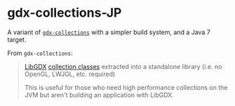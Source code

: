 # gdx-collections-JP

A variant of [`gdx-collections`](https://github.com/mini2Dx/gdx-collections) with a simpler build
system, and a Java 7 target.

From `gdx-collections`:

> [LibGDX](https://libgdx.com/) [collection classes](https://github.com/libgdx/libgdx/wiki/Collections)
> extracted into a standalone library (i.e. no OpenGL, LWJGL, etc. required)
> 
> This is useful for those who need high performance collections on the JVM but aren't building an
> application with LibGDX.

<!-- :maxLineLen=100: -->